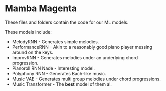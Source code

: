 # Mamba Magenta

These files and folders contain the code for our ML models.

These models include:

- MelodyRNN - Generates simple melodies.
- PerformanceRNN - Akin to a reasonably good piano player messing around on the keys.
- ImprovRNN - Generates melodies under an underlying chord progression.
- Pianoroll RNN Nade - Interesting model.
- Polyphony RNN - Generates Bach-like music.
- Music VAE - Generates multi group melodies under chord progressions.
- Music Transformer - The **best** model of them al.

